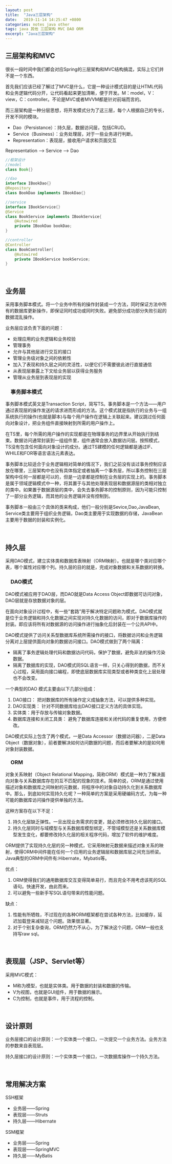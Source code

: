```yaml
---
layout: post
title:  "Java三层架构"
date:   2019-11-14 14:25:47 +0800
categories: notes java other
tags: java 其他 三层架构 MVC DAO ORM
excerpt: "Java三层架构"
---
```


## 三层架构和MVC

很长一段时间中我们都会对应Spring的三层架构和MVC结构搞混，实际上它们并不是一个东西。

首先我们应该已经了解过了MVC是什么，它是一种设计模式目的是让HTML代码和业务逻辑代码分开，让代码看起来更加清晰，便于开发。M：model，V：view，C：controller。不论是MVC或者MVVM都是针对前端而言的。

而三层架构是一种分层思想，将开发模式分为了这三层，每个人根据自己的专长，开发不同的模块。

+ Dao（Persistance）：持久层，数据访问层，包括CRUD。
+ Service（Business）：业务处理层，对于一些业务进行判断。
+ Representation：表现层，接收用户请求和页面交互

Representation --> Service --> Dao

```java
//框架设计
//model
class Book{}

//dao
interface IBookDao{}
@Repository
class BookDao implements IBookDao{}

//service
interface IBookService{}
@Service
class BookService implements IBookService{
    @Autowired
    private IBookDao bookDao;
}

//controller
@Controller
class BookController{
    @Autowired
    private IBookService bookService;
}
```

&emsp;

## 业务层

采用事务脚本模式。将一个业务中所有的操作封装成一个方法，同时保证方法中所有的数据库更新操作，即保证同时成功或同时失败。避免部分成功部分失败引起的数据混乱操作。

业务层应该负责下面的问题：

+ 处理应用的业务逻辑和业务校验
+ 管理事务
+ 允许与其他层进行交互的接口
+ 管理业务级对象之间的依赖性
+ 加入了表现和持久层之间的灵活性，以便它们不需要彼此进行直接通信
+ 从表现层暴露上下文给业务层以获得业务服务
+ 管理从业务层到表现层的实现

### &emsp;事务脚本模式

事务脚本模式英文是Transaction Script，简写TS。事务脚本是一个方法——用户通过表现层的操作发送的请求进而形成的方法。这个模式就是指执行的业务与一组系统执行的操作(也就是脚本)与每个用户操作在逻辑上关联起来。建议跳过任何面向对象设计，把业务组件直接映射到所需的用户操作上。

在TS里，每个所需的用户操作的实现都是在物理事务的边界里从开始执行到结束。数据访问通常封装到一组组件里，组件通常会放入数据访问层。按照模式，TS没有包含任何面向对象设计的成分。通过TS建模的任何逻辑都是通过IF、WHILE和FOR等语言语法元素表达。

事务脚本比较适合于业务逻辑相对简单的情况下，我们之前没有谈过事务控制应该放在哪里，三层架构中也没有具体指定或者抽离一个事务层，所以事务控制在三层架构中任何一层都是可以的，但是一边拿都是控制在业务层的实现上的。事务脚本是属于领域逻辑模式中一种，将其置于与其他处理表现层和数据源层的类相对独立的类中。如果置于数据源层的类中，会失去事务脚本的控制原则，因为可能只控制了一部分业务逻辑，而其他的业务逻辑并没有控制到。

事务脚本一般由三个具体的类来构成，他们一般分别是Sevice,Dao,JavaBean, Service类主要用于组织业务逻辑，Dao类主要用于实现数据的存储，JavaBean主要用于数据的封装和实例化。

&emsp;

## 持久层

采用DAO模式，建立实体类和数据库表映射（ORM映射）。也就是哪个类对应哪个表，哪个属性对应哪个列。持久层的目的就是，完成对象数据和关系数据的转换。

### &emsp;DAO模式

DAO模式被应用于DAO层，而DAO就是Data Access Object即数据可访问对象，DAO层就是存放数据对象的层。

在面向对象设计过程中，有一些"套路”用于解决特定问题称为模式。DAO模式就是位于业务逻辑和持久化数据之间实现对持久化数据的访问，即对于数据库操作的封装。即应该将所有对数据源的访问操作进行抽象化后封装在一个公共API中。

DAO模式提供了访问关系型数据库系统所需操作的接口，将数据访问和业务逻辑分离对上层提供面向对象的数据访问接口。DAO模式做到了两个隔离：

+ 隔离了事务逻辑处理代码和数据访问代码，保护了数据，避免非法的操作污染数据。
+ 隔离了数据库的实现，DAO模式同SQL语言一样，只关心得到的数据，而不关心过程，采用面向接口编程，即使底层数据库实现类型或者种类变化上层处理也不会改变。

一个典型的DAO 模式主要由以下几部分组成：

1. DAO接口： 把对数据库的所有操作定义成抽象方法，可以提供多种实现。
2. DAO实现类： 针对不同数据库给出DAO接口定义方法的具体实现。
3. 实体类：用于存放与传输对象数据。
4. 数据库连接和关闭工具类： 避免了数据库连接和关闭代码的重复使用，方便修改。

DAO模式实际上包含了两个模式，一是Data Accessor（数据访问器），二是Data Object（数据对象），前者要解决如何访问数据的问题，而后者要解决的是如何用对象封装数据。

### &emsp;ORM

对象关系映射（Object Relational Mapping，简称ORM）模式是一种为了解决面向对象与关系数据库存在的互不匹配的现象的技术。简单的说，ORM是通过使用描述对象和数据库之间映射的元数据，将程序中的对象自动持久化到关系数据库中。那么，到底如何实现持久化呢？一种简单的方案是采用硬编码方式，为每一种可能的数据库访问操作提供单独的方法。

这种方案存在以下不足：

1. 持久化层缺乏弹性。一旦出现业务需求的变更，就必须修改持久化层的接口。
2. 持久化层同时与域模型与关系数据库模型绑定，不管域模型还是关系数据库模型发生变化，都要修改持久化层的相关程序代码，增加了软件的维护难度。

ORM提供了实现持久化层的另一种模式，它采用映射元数据来描述对象关系的映射，使得ORM中间件能在任何一个应用的业务逻辑层和数据库层之间充当桥梁。Java典型的ORM中间件有:Hibernate，Mybatis等。

优点：

1. ORM使得我们的通用数据库交互变得简单易行，而且完全不用考虑该死的SQL语句。快速开发，由此而来。
2. 可以避免一些新手写SQL语句带来的性能问题。

缺点：

1. 性能有所牺牲，不过现在的各种ORM框架都在尝试各种方法，比如缓存，延迟加载登来减轻这个问题。效果很显著。
2. 对于个别复杂查询，ORM仍然力不从心，为了解决这个问题，ORM一般也支持写raw sql。

&emsp;

## 表现层（JSP、Servlet等）

采用MVC模式：

+ M称为模型，也就是实体类。用于数据的封装和数据的传输。
+ V为视图，也就是GUI组件，用于数据的展示。
+ C为控制，也就是事件，用于流程的控制。

&emsp;

## 设计原则

业务层接口的设计原则：一个实体类一个接口，一次提交一个业务方法。业务方法的参数来自表现层。

持久层接口的设计原则：一个实体类一个接口，一次数据库操作一个持久方法。

&emsp;

## 常用解决方案

SSH框架

+ 业务层——Spring
+ 表现层——Struts
+ 持久层——Hibernate

SSM框架

+ 业务层——Spring
+ 表现层——SpringMVC
+ 持久层——MyBatis
